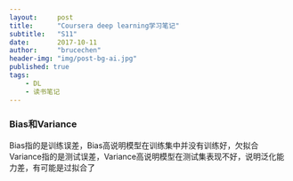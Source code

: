 ```yaml
---
layout:     post
title:      "Coursera deep learning学习笔记"
subtitle:   "S11"
date:       2017-10-11
author:     "brucechen"
header-img: "img/post-bg-ai.jpg"
published: true
tags:
    - DL
    - 读书笔记
---
```


### Bias和Variance
Bias指的是训练误差，Bias高说明模型在训练集中并没有训练好，欠拟合
Variance指的是测试误差，Variance高说明模型在测试集表现不好，说明泛化能力差，有可能是过拟合了

